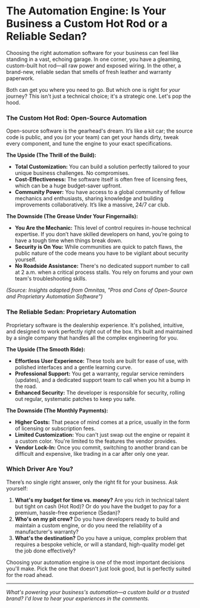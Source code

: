 # The Automation Engine: Is Your Business a Custom Hot Rod or a Reliable Sedan?

Choosing the right automation software for your business can feel like standing in a vast, echoing garage. In one corner, you have a gleaming, custom-built hot rod—all raw power and exposed wiring. In the other, a brand-new, reliable sedan that smells of fresh leather and warranty paperwork.

Both can get you where you need to go. But which one is right for *your* journey? This isn't just a technical choice; it's a strategic one. Let's pop the hood.

### The Custom Hot Rod: Open-Source Automation

Open-source software is the gearhead's dream. It’s like a kit car; the source code is public, and you (or your team) can get your hands dirty, tweak every component, and tune the engine to your exact specifications. 

**The Upside (The Thrill of the Build):**
*   **Total Customization:** You can build a solution perfectly tailored to your unique business challenges. No compromises.
*   **Cost-Effectiveness:** The software itself is often free of licensing fees, which can be a huge budget-saver upfront.
*   **Community Power:** You have access to a global community of fellow mechanics and enthusiasts, sharing knowledge and building improvements collaboratively. It’s like a massive, 24/7 car club.

**The Downside (The Grease Under Your Fingernails):**
*   **You Are the Mechanic:** This level of control requires in-house technical expertise. If you don’t have skilled developers on hand, you’re going to have a tough time when things break down.
*   **Security is On You:** While communities are quick to patch flaws, the public nature of the code means you have to be vigilant about security yourself.
*   **No Roadside Assistance:** There's no dedicated support number to call at 2 a.m. when a critical process stalls. You rely on forums and your own team's troubleshooting skills.

*(Source: Insights adapted from Omnitas, "Pros and Cons of Open-Source and Proprietary Automation Software")*

### The Reliable Sedan: Proprietary Automation

Proprietary software is the dealership experience. It's polished, intuitive, and designed to work perfectly right out of the box. It’s built and maintained by a single company that handles all the complex engineering for you.

**The Upside (The Smooth Ride):**
*   **Effortless User Experience:** These tools are built for ease of use, with polished interfaces and a gentle learning curve.
*   **Professional Support:** You get a warranty, regular service reminders (updates), and a dedicated support team to call when you hit a bump in the road.
*   **Enhanced Security:** The developer is responsible for security, rolling out regular, systematic patches to keep you safe.

**The Downside (The Monthly Payments):**
*   **Higher Costs:** That peace of mind comes at a price, usually in the form of licensing or subscription fees.
*   **Limited Customization:** You can't just swap out the engine or repaint it a custom color. You're limited to the features the vendor provides.
*   **Vendor Lock-In:** Once you commit, switching to another brand can be difficult and expensive, like trading in a car after only one year.

### Which Driver Are You?

There’s no single right answer, only the right fit for your business. Ask yourself:

1.  **What's my budget for time vs. money?** Are you rich in technical talent but tight on cash (Hot Rod)? Or do you have the budget to pay for a premium, hassle-free experience (Sedan)?
2.  **Who's on my pit crew?** Do you have developers ready to build and maintain a custom engine, or do you need the reliability of a manufacturer's warranty?
3.  **What's the destination?** Do you have a unique, complex problem that requires a bespoke vehicle, or will a standard, high-quality model get the job done effectively?

Choosing your automation engine is one of the most important decisions you'll make. Pick the one that doesn't just look good, but is perfectly suited for the road ahead.

---

*What's powering your business's automation—a custom build or a trusted brand? I'd love to hear your experiences in the comments.*
